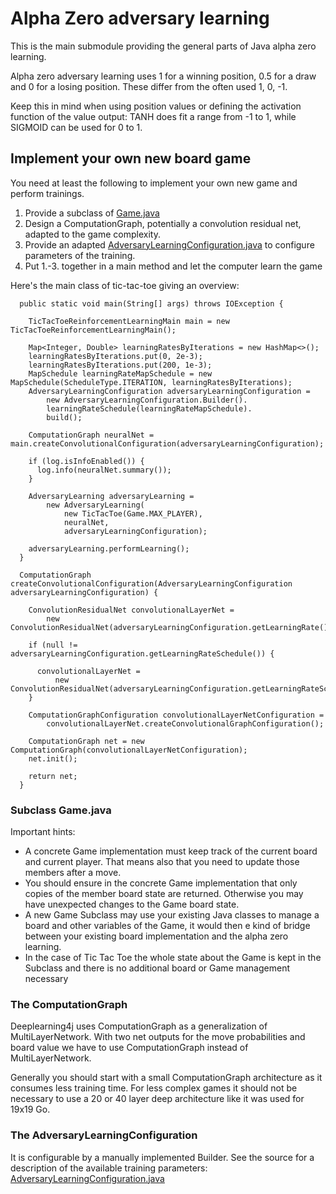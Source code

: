 Alpha Zero adversary learning
=============================

This is the main submodule providing the general parts of Java alpha zero learning.

Alpha zero adversary learning uses 1 for a winning position, 0.5 for a draw and 0 for a losing position.
These differ from the often used 1, 0, -1.

Keep this in mind when using position values or defining the activation function of the value output: TANH does fit a range from -1 to 1, while SIGMOID can be used for 0 to 1.

## Implement your own new board game
You need at least the following to implement your own new game and perform trainings.

1. Provide a subclass of [Game.java](https://github.com/evolutionsoftswiss/alpha-zero-learning/blob/master/alpha-zero-adversary-learning/src/main/java/ch/evolutionsoft/rl/Game.java)
2. Design a ComputationGraph, potentially a convolution residual net, adapted to the game complexity.
3. Provide an adapted [AdversaryLearningConfiguration.java](https://github.com/evolutionsoftswiss/alpha-zero-learning/blob/master/alpha-zero-adversary-learning/src/main/java/ch/evolutionsoft/rl/AdversaryLearningConfiguration.java) to configure parameters of the training.
4. Put 1.-3. together in a main method and let the computer learn the game

Here's the main class of tic-tac-toe giving an overview:

	  public static void main(String[] args) throws IOException {
	    
	    TicTacToeReinforcementLearningMain main = new TicTacToeReinforcementLearningMain();
	    
	    Map<Integer, Double> learningRatesByIterations = new HashMap<>();
	    learningRatesByIterations.put(0, 2e-3);
	    learningRatesByIterations.put(200, 1e-3);
	    MapSchedule learningRateMapSchedule = new MapSchedule(ScheduleType.ITERATION, learningRatesByIterations);
	    AdversaryLearningConfiguration adversaryLearningConfiguration =
	        new AdversaryLearningConfiguration.Builder().
	        learningRateSchedule(learningRateMapSchedule).
	        build();
	   
	    ComputationGraph neuralNet = main.createConvolutionalConfiguration(adversaryLearningConfiguration);
	
	    if (log.isInfoEnabled()) {
	      log.info(neuralNet.summary());
	    }
	    
	    AdversaryLearning adversaryLearning =
	        new AdversaryLearning(
	            new TicTacToe(Game.MAX_PLAYER),
	            neuralNet,
	            adversaryLearningConfiguration);
	    
	    adversaryLearning.performLearning();
	  }
	
	  ComputationGraph createConvolutionalConfiguration(AdversaryLearningConfiguration adversaryLearningConfiguration) {
	
	    ConvolutionResidualNet convolutionalLayerNet =
	        new ConvolutionResidualNet(adversaryLearningConfiguration.getLearningRate());
	
	    if (null != adversaryLearningConfiguration.getLearningRateSchedule()) {
	
	      convolutionalLayerNet =
	          new ConvolutionResidualNet(adversaryLearningConfiguration.getLearningRateSchedule());
	    }
	    
	    ComputationGraphConfiguration convolutionalLayerNetConfiguration =
	        convolutionalLayerNet.createConvolutionalGraphConfiguration();
	
	    ComputationGraph net = new ComputationGraph(convolutionalLayerNetConfiguration);
	    net.init();
	
	    return net;
	  }

### Subclass Game.java
Important hints:
* A concrete Game implementation must keep track of the current board and current player. That means also that you need to update those members after a move.
* You should ensure in the concrete Game implementation that only copies of the member board state are returned. Otherwise you may have unexpected changes to the Game board state.
* A new Game Subclass may use your existing Java classes to manage a board and other variables of the Game, it would then e kind of bridge between your existing board implementation and the alpha zero learning.
* In the case of Tic Tac Toe the whole state about the Game is kept in the Subclass and there is no additional board or Game management necessary

### The ComputationGraph
Deeplearning4j uses ComputationGraph as a generalization of MultiLayerNetwork. With two net outputs for the move probabilities and board value we have to use ComputationGraph instead of MultiLayerNetwork.

Generally you should start with a small ComputationGraph architecture as it consumes less training time. For less complex games it should not be necessary to use a 20 or 40 layer deep architecture like it was used for 19x19 Go.

### The AdversaryLearningConfiguration
It is configurable by a manually implemented Builder. See the source for a description of the available training parameters: [AdversaryLearningConfiguration.java](https://github.com/evolutionsoftswiss/alpha-zero-learning/blob/master/alpha-zero-adversary-learning/src/main/java/ch/evolutionsoft/rl/AdversaryLearningConfiguration.java)